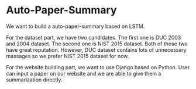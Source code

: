 # Auto-Paper-Summary

We want to build a auto-paper-summary based on LSTM.

For the dataset part, we have two candidates. The first one is DUC 2003 and 2004 dataset. The second one is NIST 2015 dataset. Both of those two have great reputation. However, DUC dataset contains lots of unnecessary massages so we prefer NIST 2015 dataset for now.

For the website building part, we want to use Django based on Python. User can input a paper on our website and we are able to give them a summarization directly.
